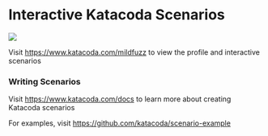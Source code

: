 # Interactive Katacoda Scenarios

[![](http://shields.katacoda.com/katacoda/mildfuzz/count.svg)](https://www.katacoda.com/mildfuzz "Get your profile on Katacoda.com")

Visit https://www.katacoda.com/mildfuzz to view the profile and interactive scenarios

### Writing Scenarios
Visit https://www.katacoda.com/docs to learn more about creating Katacoda scenarios

For examples, visit https://github.com/katacoda/scenario-example
